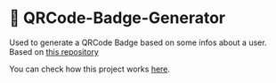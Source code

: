 # :name_badge: QRCode-Badge-Generator
Used to generate a QRCode Badge based on some infos about a user. Based on [this repository](https://github.com/florinpop17/app-ideas/blob/master/Projects/2-Intermediate/QRCode-Badge-App.md) 

You can check how this project works [here](https://github.com/andrefcordeiro/QRCode-Badge-Generator).
